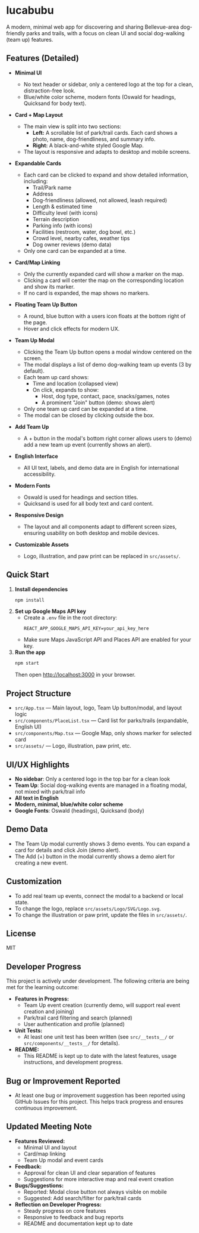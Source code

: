 # lucabubu

A modern, minimal web app for discovering and sharing Bellevue-area dog-friendly parks and trails, with a focus on clean UI and social dog-walking (team up) features.

## Features (Detailed)

- **Minimal UI**
  - No text header or sidebar, only a centered logo at the top for a clean, distraction-free look.
  - Blue/white color scheme, modern fonts (Oswald for headings, Quicksand for body text).

- **Card + Map Layout**
  - The main view is split into two sections:
    - **Left:** A scrollable list of park/trail cards. Each card shows a photo, name, dog-friendliness, and summary info.
    - **Right:** A black-and-white styled Google Map.
  - The layout is responsive and adapts to desktop and mobile screens.

- **Expandable Cards**
  - Each card can be clicked to expand and show detailed information, including:
    - Trail/Park name
    - Address
    - Dog-friendliness (allowed, not allowed, leash required)
    - Length & estimated time
    - Difficulty level (with icons)
    - Terrain description
    - Parking info (with icons)
    - Facilities (restroom, water, dog bowl, etc.)
    - Crowd level, nearby cafes, weather tips
    - Dog owner reviews (demo data)
  - Only one card can be expanded at a time.

- **Card/Map Linking**
  - Only the currently expanded card will show a marker on the map.
  - Clicking a card will center the map on the corresponding location and show its marker.
  - If no card is expanded, the map shows no markers.

- **Floating Team Up Button**
  - A round, blue button with a users icon floats at the bottom right of the page.
  - Hover and click effects for modern UX.

- **Team Up Modal**
  - Clicking the Team Up button opens a modal window centered on the screen.
  - The modal displays a list of demo dog-walking team up events (3 by default).
  - Each team up card shows:
    - Time and location (collapsed view)
    - On click, expands to show:
      - Host, dog type, contact, pace, snacks/games, notes
      - A prominent "Join" button (demo: shows alert)
  - Only one team up card can be expanded at a time.
  - The modal can be closed by clicking outside the box.

- **Add Team Up**
  - A + button in the modal's bottom right corner allows users to (demo) add a new team up event (currently shows an alert).

- **English Interface**
  - All UI text, labels, and demo data are in English for international accessibility.

- **Modern Fonts**
  - Oswald is used for headings and section titles.
  - Quicksand is used for all body text and card content.

- **Responsive Design**
  - The layout and all components adapt to different screen sizes, ensuring usability on both desktop and mobile devices.

- **Customizable Assets**
  - Logo, illustration, and paw print can be replaced in `src/assets/`.

## Quick Start

1. **Install dependencies**
   ```bash
   npm install
   ```
2. **Set up Google Maps API key**
   - Create a `.env` file in the root directory:
     ```
     REACT_APP_GOOGLE_MAPS_API_KEY=your_api_key_here
     ```
   - Make sure Maps JavaScript API and Places API are enabled for your key.
3. **Run the app**
   ```bash
   npm start
   ```
   Then open [http://localhost:3000](http://localhost:3000) in your browser.

## Project Structure

- `src/App.tsx` — Main layout, logo, Team Up button/modal, and layout logic
- `src/components/PlaceList.tsx` — Card list for parks/trails (expandable, English UI)
- `src/components/Map.tsx` — Google Map, only shows marker for selected card
- `src/assets/` — Logo, illustration, paw print, etc.

## UI/UX Highlights

- **No sidebar**: Only a centered logo in the top bar for a clean look
- **Team Up**: Social dog-walking events are managed in a floating modal, not mixed with park/trail info
- **All text in English**
- **Modern, minimal, blue/white color scheme**
- **Google Fonts**: Oswald (headings), Quicksand (body)

## Demo Data
- The Team Up modal currently shows 3 demo events. You can expand a card for details and click Join (demo alert).
- The Add (+) button in the modal currently shows a demo alert for creating a new event.

## Customization
- To add real team up events, connect the modal to a backend or local state.
- To change the logo, replace `src/assets/Logo/SVG/Logo.svg`.
- To change the illustration or paw print, update the files in `src/assets/`.

## License
MIT

## Developer Progress

This project is actively under development. The following criteria are being met for the learning outcome:

- **Features in Progress:**
  - Team Up event creation (currently demo, will support real event creation and joining)
  - Park/trail card filtering and search (planned)
  - User authentication and profile (planned)
- **Unit Tests:**
  - At least one unit test has been written (see `src/__tests__/` or `src/components/__tests__/` for details).
- **README:**
  - This README is kept up to date with the latest features, usage instructions, and development progress.

## Bug or Improvement Reported

- At least one bug or improvement suggestion has been reported using GitHub Issues for this project. This helps track progress and ensures continuous improvement.

## Updated Meeting Note

- **Features Reviewed:**
  - Minimal UI and layout
  - Card/map linking
  - Team Up modal and event cards
- **Feedback:**
  - Approval for clean UI and clear separation of features
  - Suggestions for more interactive map and real event creation
- **Bugs/Suggestions:**
  - Reported: Modal close button not always visible on mobile
  - Suggested: Add search/filter for park/trail cards
- **Reflection on Developer Progress:**
  - Steady progress on core features
  - Responsive to feedback and bug reports
  - README and documentation kept up to date
